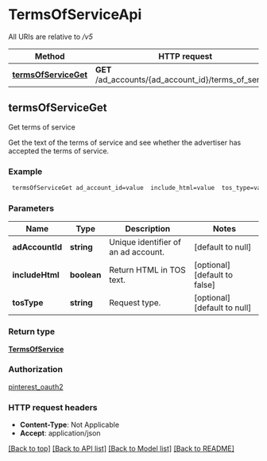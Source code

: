 # TermsOfServiceApi

All URIs are relative to */v5*

Method | HTTP request | Description
------------- | ------------- | -------------
[**termsOfServiceGet**](TermsOfServiceApi.md#termsOfServiceGet) | **GET** /ad_accounts/{ad_account_id}/terms_of_service | Get terms of service



## termsOfServiceGet

Get terms of service

Get the text of the terms of service and see whether the advertiser has accepted the terms of service.

### Example

```bash
 termsOfServiceGet ad_account_id=value  include_html=value  tos_type=value
```

### Parameters


Name | Type | Description  | Notes
------------- | ------------- | ------------- | -------------
 **adAccountId** | **string** | Unique identifier of an ad account. | [default to null]
 **includeHtml** | **boolean** | Return HTML in TOS text. | [optional] [default to false]
 **tosType** | **string** | Request type. | [optional] [default to null]

### Return type

[**TermsOfService**](TermsOfService.md)

### Authorization

[pinterest_oauth2](../README.md#pinterest_oauth2)

### HTTP request headers

- **Content-Type**: Not Applicable
- **Accept**: application/json

[[Back to top]](#) [[Back to API list]](../README.md#documentation-for-api-endpoints) [[Back to Model list]](../README.md#documentation-for-models) [[Back to README]](../README.md)

